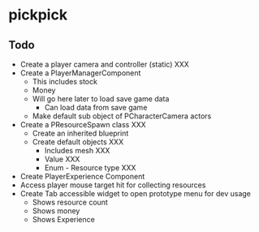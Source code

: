 # pickpick

## Todo

- Create a player camera and controller (static) XXX
- Create a PlayerManagerComponent
    - This includes stock
    - Money
    - Will go here later to load save game data
        - Can load data from save game
    - Make default sub object of PCharacterCamera actors
- Create a PResourceSpawn class XXX
    - Create an inherited blueprint
    - Create default objects XXX
        - Includes mesh XXX
        - Value XXX
        - Enum - Resource type XXX
- Create PlayerExperience Component
- Access player mouse target hit for collecting resources
- Create Tab accessible widget to open prototype menu for dev usage
    - Shows resource count
    - Shows money
    - Shows Experience